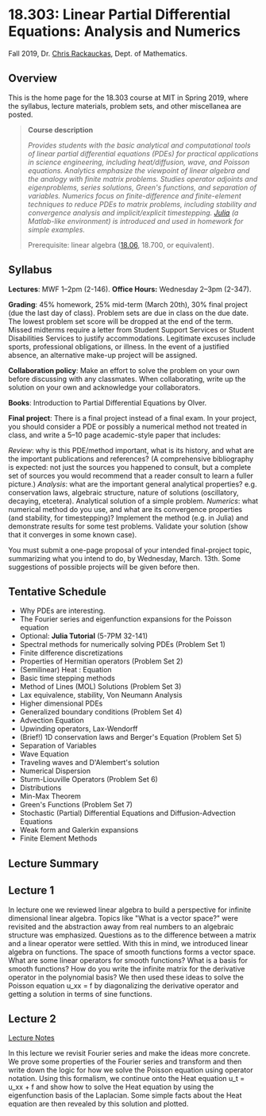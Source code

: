 # 18.303: Linear Partial Differential Equations: Analysis and Numerics

Fall 2019, Dr. [Chris Rackauckas](http://chrisrackauckas.com/), Dept. of Mathematics.

Overview
--------

This is the home page for the 18.303 course at MIT in Spring 2019, where the syllabus, lecture materials, problem sets, and other miscellanea are posted.

> **Course description**
>
> _Provides students with the basic analytical and computational tools of linear partial differential equations (PDEs) for practical applications in science engineering, including heat/diffusion, wave, and Poisson equations. Analytics emphasize the viewpoint of linear algebra and the analogy with finite matrix problems. Studies operator adjoints and eigenproblems, series solutions, Green's functions, and separation of variables. Numerics focus on finite-difference and finite-element techniques to reduce PDEs to matrix problems, including stability and convergence analysis and implicit/explicit timestepping. [Julia](http://julialang.org/) (a Matlab-like environment) is introduced and used in homework for simple examples._
>
> Prerequisite: linear algebra ([18.06](http://web.mit.edu/18.06), 18.700, or equivalent).

Syllabus
--------

**Lectures**: MWF 1–2pm (2-146). **Office Hours:** Wednesday 2–3pm (2-347).

**Grading**: 45% homework, 25% mid-term (March 20th), 30% final project
(due the last day of class). Problem sets are due in class on the due date.
The lowest problem set score will be dropped at the end of the term. Missed
midterms require a letter from Student Support Services or Student Disabilities
Services to justify accommodations. Legitimate excuses include sports,
professional obligations, or illness. In the event of a justified absence, an
alternative make-up project will be assigned.

**Collaboration policy**: Make an effort to solve the problem on your own before
discussing with any classmates. When collaborating, write up the solution on
your own and acknowledge your collaborators.

**Books**: Introduction to Partial Differential Equations by Olver.

**Final project**: There is a final project instead of a final exam. In your project,
you should consider a PDE or possibly a numerical
method not treated in class, and write a 5–10 page academic-style paper that
includes:

*Review*: why is this PDE/method important, what is its history, and what are
the important publications and references? (A comprehensive bibliography is
expected: not just the sources you happened to consult, but a complete set of
sources you would recommend that a reader consult to learn a fuller picture.)
*Analysis*: what are the important general analytical properties? e.g.
conservation laws, algebraic structure, nature of solutions (oscillatory,
decaying, etcetera). Analytical solution of a simple problem.
*Numerics*: what numerical method do you use, and what are its convergence
properties (and stability, for timestepping)? Implement the method (e.g. in
Julia) and demonstrate results for some test problems. Validate your solution
(show that it converges in some known case).

You must submit a one-page proposal of your intended final-project topic,
summarizing what you intend to do, by Wednesday, March. 13th. Some suggestions of
possible projects will be given before then.

Tentative Schedule
--------------------

- Why PDEs are interesting.
- The Fourier series and eigenfunction expansions for the Poisson equation
- Optional: **Julia Tutorial** (5-7PM 32-141)
- Spectral methods for numerically solving PDEs (Problem Set 1)
- Finite difference discretizations
- Properties of Hermitian operators (Problem Set 2)
- (Semilinear) Heat : Equation
- Basic time stepping methods
- Method of Lines (MOL) Solutions (Problem Set 3)
- Lax equivalence, stability, Von Neumann Analysis
- Higher dimensional PDEs
- Generalized boundary conditions (Problem Set 4)
- Advection Equation
- Upwinding operators, Lax-Wendorff
- (Brief!) 1D conservation laws and Berger's Equation (Problem Set 5)
- Separation of Variables
- Wave Equation
- Traveling waves and D'Alembert's solution
- Numerical Dispersion
- Sturm-Liouville Operators (Problem Set 6)
- Distributions
- Min-Max Theorem
- Green's Functions (Problem Set 7)
- Stochastic (Partial) Differential Equations and Diffusion-Advection Equations
- Weak form and Galerkin expansions
- Finite Element Methods

Lecture Summary
-------------------

## Lecture 1

In lecture one we reviewed linear algebra to build a perspective for infinite
dimensional linear algebra. Topics like "What is a vector space?" were revisited
and the abstraction away from real numbers to an algebraic structure was
emphasized. Questions as to the difference between a matrix and a linear
operator were settled. With this in mind, we introduced linear algebra on
functions. The space of smooth functions forms a vector space. What are
some linear operators for smooth functions? What is a basis for smooth functions?
How do you write the infinite matrix for the derivative operator in the polynomial
basis? We then used these ideas to solve the Poisson equation u_xx = f by
diagonalizing the derivative operator and getting a solution in terms of
sine functions.

## Lecture 2

[Lecture Notes](https://github.com/mitmath/18303/blob/master/lecture_notes/2_fourier_series.pdf)

In this lecture we revisit Fourier series and make the ideas more concrete.
We prove some properties of the Fourier series and transform and then write
down the logic for how we solve the Poisson equation using operator notation.
Using this formalism, we continue onto the Heat equation u_t = u_xx + f and
show how to solve the Heat equation by using the eigenfunction basis of the
Laplacian. Some simple facts about the Heat equation are then revealed by
this solution and plotted.
